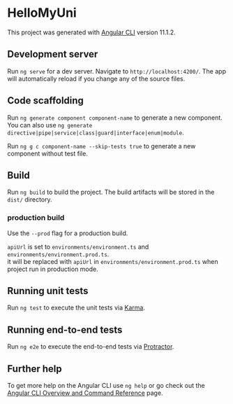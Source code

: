 # HelloMyUni

This project was generated with [Angular CLI](https://github.com/angular/angular-cli) version 11.1.2.

## Development server

Run `ng serve` for a dev server. Navigate to `http://localhost:4200/`. The app will automatically reload if you change any of the source files.

## Code scaffolding

Run `ng generate component component-name` to generate a new component. You can also use `ng generate directive|pipe|service|class|guard|interface|enum|module`.  

Run `ng g c component-name --skip-tests true` to generate a new component without test file.

## Build

Run `ng build` to build the project. The build artifacts will be stored in the `dist/` directory.   

### production build

Use the `--prod` flag for a production build.

`apiUrl` is set to `environments/environment.ts` and `environments/environment.prod.ts`.  
it will be replaced with `apiUrl` in `environments/environment.prod.ts` when project run in production mode.

## Running unit tests

Run `ng test` to execute the unit tests via [Karma](https://karma-runner.github.io).

## Running end-to-end tests

Run `ng e2e` to execute the end-to-end tests via [Protractor](http://www.protractortest.org/).

## Further help

To get more help on the Angular CLI use `ng help` or go check out the [Angular CLI Overview and Command Reference](https://angular.io/cli) page.
